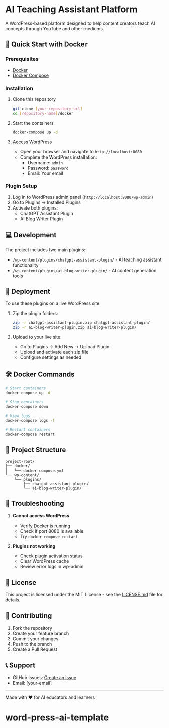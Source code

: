 
# AI Teaching Assistant Platform

A WordPress-based platform designed to help content creators teach AI concepts through YouTube and other mediums.

## 🚀 Quick Start with Docker

### Prerequisites

- [Docker](https://docs.docker.com/get-docker/)
- [Docker Compose](https://docs.docker.com/compose/install/)

### Installation

1. Clone this repository
   ```bash
   git clone [your-repository-url]
   cd [repository-name]/docker
   ```

2. Start the containers
   ```bash
   docker-compose up -d
   ```

3. Access WordPress
   - Open your browser and navigate to `http://localhost:8080`
   - Complete the WordPress installation:
     - Username: `admin`
     - Password: `password`
     - Email: Your email

### Plugin Setup

1. Log in to WordPress admin panel (`http://localhost:8080/wp-admin`)
2. Go to Plugins → Installed Plugins
3. Activate both plugins:
   - ChatGPT Assistant Plugin
   - AI Blog Writer Plugin

## 💻 Development

The project includes two main plugins:

- `/wp-content/plugins/chatgpt-assistant-plugin/` - AI teaching assistant functionality
- `/wp-content/plugins/ai-blog-writer-plugin/` - AI content generation tools

## 🚀 Deployment

To use these plugins on a live WordPress site:

1. Zip the plugin folders:
   ```bash
   zip -r chatgpt-assistant-plugin.zip chatgpt-assistant-plugin/
   zip -r ai-blog-writer-plugin.zip ai-blog-writer-plugin/
   ```

2. Upload to your live site:
   - Go to Plugins → Add New → Upload Plugin
   - Upload and activate each zip file
   - Configure settings as needed

## 🛠️ Docker Commands

```bash
# Start containers
docker-compose up -d

# Stop containers
docker-compose down

# View logs
docker-compose logs -f

# Restart containers
docker-compose restart
```

## 📁 Project Structure

```
project-root/
├── docker/
│   └── docker-compose.yml
└── wp-content/
    └── plugins/
        ├── chatgpt-assistant-plugin/
        └── ai-blog-writer-plugin/
```

## 🚨 Troubleshooting

1. **Cannot access WordPress**
   - Verify Docker is running
   - Check if port 8080 is available
   - Try `docker-compose restart`

2. **Plugins not working**
   - Check plugin activation status
   - Clear WordPress cache
   - Review error logs in wp-admin

## 📝 License

This project is licensed under the MIT License - see the [LICENSE.md](LICENSE.md) file for details.

## 🤝 Contributing

1. Fork the repository
2. Create your feature branch
3. Commit your changes
4. Push to the branch
5. Create a Pull Request

## 📞 Support

- GitHub Issues: [Create an issue](your-repo-url/issues)
- Email: [your-email]

---

Made with ❤️ for AI educators and learners
# word-press-ai-template
